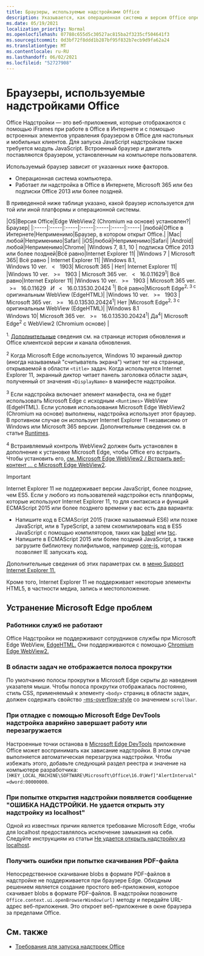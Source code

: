 ```yaml
---
title: Браузеры, используемые надстройками Office
description: Указывается, как операционная система и версия Office определяют браузер, используемый надстройками Office.
ms.date: 05/19/2021
localization_priority: Normal
ms.openlocfilehash: 07788c655d5c30527ac815ba2f3235cf504641f3
ms.sourcegitcommit: 0d3bf72f8ddd1b287bf95f832b7ecb9d9fa62a24
ms.translationtype: MT
ms.contentlocale: ru-RU
ms.lasthandoff: 06/02/2021
ms.locfileid: "52727908"
---
```

# <a name="browsers-used-by-office-add-ins"></a>Браузеры, используемые надстройками Office

Office Надстройки — это веб-приложения, которые отображаются с помощью iFrames при работе в Office в Интернете и с помощью встроенных элементов управления браузером в Office для настольных и мобильных клиентов. Для запуска JavaScript надстройкам также требуется модуль JavaScript. Встроенный браузер и двигатель поставляются браузером, установленным на компьютере пользователя.

Используемый браузер зависит от указанных ниже факторов.

- Операционная система компьютера.
- Работает ли надстройка в Office в Интернете, Microsoft 365 или без подписки Office 2013 или более поздней.

В приведенной ниже таблице указано, какой браузер используется для той или иной платформы и операционной системы.

|OS|Версия Office|Edge WebView2 (Chromium на основе) установлен?|Браузер|
|:-----|:-----|:-----|:-----|:-----|:-----|:-----|
|любой|Office в Интернете|Неприменимо|Браузер, в котором открыт Office.|
|Mac|любой|Неприменимо|Safari|
|iOS|любой|Неприменимо|Safari|
|Android|любой|Неприменимо|Chrome|
|Windows 7, 8.1, 10 | подписка Office 2013 или более поздней|Всё равно|Internet Explorer 11|
|Windows 7 | Microsoft 365| Всё равно | Internet Explorer 11|
|Windows 8.1,<br>Windows 10 ver. &nbsp; < &nbsp; 1903| Microsoft 365 | Нет| Internet Explorer 11|
|Windows 10 ver. &nbsp; >= &nbsp; 1903 | Microsoft 365 ver. &nbsp; < &nbsp; 16.0.11629<sup>1</sup>| Всё равно|Internet Explorer 11|
|Windows 10 ver. &nbsp; >= &nbsp; 1903 | Microsoft 365 ver. &nbsp; >= &nbsp; 16.0.11629 &nbsp; _И_ &nbsp; < &nbsp; 16.0.13530.20424 <sup>1</sup>| Всё равно|Microsoft Edge<sup>2, 3 с</sup> оригинальным WebView (EdgeHTML)|
|Windows 10 ver. &nbsp; >= &nbsp; 1903 | Microsoft 365 ver. &nbsp; >= &nbsp; 16.0.13530.20424<sup>1</sup>| Нет |Microsoft Edge<sup>2, 3 с</sup> оригинальным WebView (EdgeHTML)|
|Windows 8.1<br>Windows 10| Microsoft 365 ver. &nbsp; >= &nbsp; 16.0.13530.20424<sup>1</sup>| Да<sup>4</sup>|  Microsoft Edge<sup>2</sup> с WebView2 (Chromium основе) |

<sup>1.</sup> [Дополнительные](/officeupdates/update-history-office365-proplus-by-date) сведения см. на странице история обновления и Office клиентской версии и канала обновления. [](https://support.office.com/article/What-version-of-Office-am-I-using-932788b8-a3ce-44bf-bb09-e334518b8b19)

<sup>2</sup> Когда Microsoft Edge используется, Windows 10 экранный диктор (иногда называемый "считыватель экрана") читает тег на странице, открываемой в области `<title>` задач. Когда используется Internet Explorer 11, экранный диктор читает панель заголовка области задач, полученный от значения `<DisplayName>` в манифесте надстройки.

<sup>3</sup> Если надстройка включает элемент манифеста, она не будет использовать Microsoft Edge с исходным `<Runtimes>` WebView (EdgeHTML). Если условия использования Microsoft Edge WebView2 (Chromium на основе) выполнены, надстройка использует этот браузер. В противном случае он использует Internet Explorer 11 независимо от Windows или Microsoft 365 версии. Дополнительные сведения см. в статье [Runtimes](../reference/manifest/runtimes.md).

<sup>4</sup> Встраивляемый контроль WebView2 должен быть установлен в дополнение к установке Microsoft Edge, чтобы Office его встраить. Чтобы установить его, [см. Microsoft Edge WebView2 / Встраить веб-контент ... с Microsoft Edge WebView2](https://developer.microsoft.com/microsoft-edge/webview2/).

> [!IMPORTANT]
> Internet Explorer 11 не поддерживает версии JavaScript, более поздние, чем ES5. Если у любого из пользователей надстройки есть платформы, которые используют Internet Explorer 11, то для синтаксиса и функций ECMAScript 2015 или более позднего времени у вас есть два варианта:
>
> - Напишите код в ECMAScript 2015 (также называемый ES6) или позже JavaScript, или в TypeScript, а затем скомпилировать код в ES5 JavaScript с помощью компиляторов, таких как [babel](https://babeljs.io/) или [tsc](https://www.typescriptlang.org/index.html).
> - Напишите в ECMAScript 2015 или более [](https://en.wikipedia.org/wiki/Polyfill_(programming)) поздний JavaScript, а также загрузите библиотеку полифильмов, например [core-js,](https://github.com/zloirock/core-js) которая позволяет IE запускать код.
>
> Дополнительные сведения об этих параметрах см. в [меню Support Internet Explorer 11.](../develop/support-ie-11.md)
>
> Кроме того, Internet Explorer 11 не поддерживает некоторые элементы HTML5, в частности медиа, запись и местоположение.

## <a name="troubleshooting-microsoft-edge-issues"></a>Устранение Microsoft Edge проблем

### <a name="service-workers-are-not-working"></a>Работники служб не работают

Office Надстройки не поддерживают сотрудников службы при Microsoft Edge WebView, [EdgeHTML.](https://en.wikipedia.org/wiki/EdgeHTML) Они поддерживаются с помощью [Chromium Edge WebView2.](/microsoft-edge/hosting/webview2)

### <a name="scroll-bar-does-not-appear-in-task-pane"></a>В области задач не отображается полоса прокрутки

По умолчанию полосы прокрутки в Microsoft Edge скрыты до наведения указателя мыши. Чтобы полоса прокрутки отображалась постоянно, стиль CSS, применяемый к элементу `<body>` страниц в области задач, должен содержать свойство [-ms-overflow-style](https://developer.mozilla.org/docs/Archive/Web/CSS/-ms-overflow-style) со значением `scrollbar`.

### <a name="when-debugging-with-the-microsoft-edge-devtools-the-add-in-crashes-or-reloads"></a>При отладке с помощью Microsoft Edge DevTools надстройка аварийно завершает работу или перезагружается

Настроенные точки останова в [Microsoft Edge DevTools](https://www.microsoft.com/p/microsoft-edge-devtools-preview/9mzbfrmz0mnj?rtc=1&activetab=pivot%3Aoverviewtab) приложение Office может воспринимать как зависание надстройки. В этом случае выполняется автоматическая перезагрузка надстройки. Чтобы избежать этого, добавьте следующий раздел реестра и значение на компьютере разработчика: `[HKEY_LOCAL_MACHINE\SOFTWARE\Microsoft\Office\16.0\Wef]"AlertInterval"=dword:00000000`.

### <a name="when-the-add-in-tries-to-open-get-add-in-error-we-cant-open-this-add-in-from-the-localhost-error"></a>При попытке открытия надстройки появляется сообщение "ОШИБКА НАДСТРОЙКИ. Не удается открыть эту надстройку из localhost"

Одной из известных причин является требование Microsoft Edge, чтобы для localhost предоставлялось исключение замыкания на себя. Следуйте инструкциям из статьи [Не удается открыть надстройку из localhost](/office/troubleshoot/error-messages/cannot-open-add-in-from-localhost).

### <a name="get-errors-trying-to-download-a-pdf-file"></a>Получить ошибки при попытке скачивания PDF-файла

Непосредственное скачивание blobs в формате PDF-файлов в надстройке не поддерживается при браузере Edge. Обходным решением является создание простого веб-приложения, которое скачивает blobs в формате PDF-файлов. В надстройки позвоните `Office.context.ui.openBrowserWindow(url)` методу и передайте URL-адрес веб-приложения. Это откроет веб-приложение в окне браузера за пределами Office.

## <a name="see-also"></a>См. также

- [Требования для запуска надстроек Office](requirements-for-running-office-add-ins.md)
